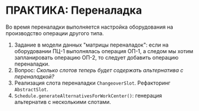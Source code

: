 # ПРАКТИКА: Переналадка

Во время переналадки выполняется настройка оборудования на производство операции другого типа.

1. Задание в модели данных "матрицы переналадок": если на оборудовании ПЦ-1 выполнялась операция ОП-1, а следом мы хотим запланировать операцию ОП-2, то следует добавить операцию переналадки.
2. Вопрос: *Сколько слотов теперь будет содержать альтернатива с переналадкой?*
3. Реализация слота переналадки `ChangeoverSlot`. Рефакторинг `AbstractSlot`.
4. `Schedule.generateAlternativesForWorkCenter()`: генерация альтернатив с несколькими слотами.
